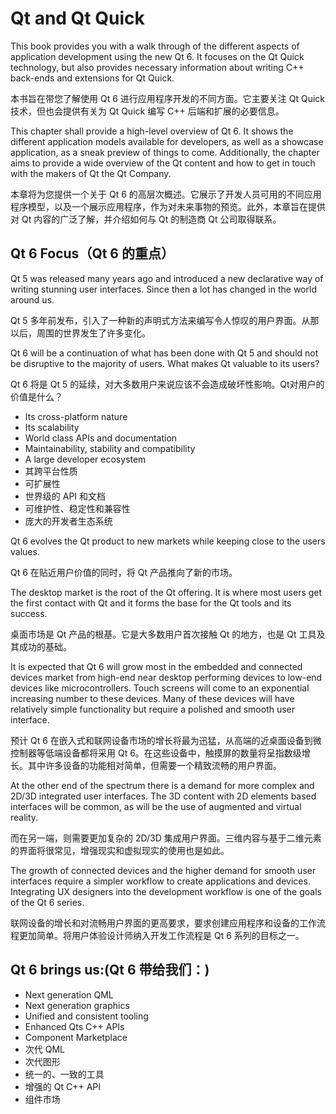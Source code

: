 # Qt and Qt Quick

This book provides you with a walk through of the different aspects of application development using the new Qt 6. It focuses on the Qt Quick technology, but also provides necessary information about writing C++ back-ends and extensions for Qt Quick.


本书旨在带您了解使用 Qt 6 进行应用程序开发的不同方面。它主要关注 Qt Quick 技术，但也会提供有关为 Qt Quick 编写 C++ 后端和扩展的必要信息。


This chapter shall provide a high-level overview of Qt 6. It shows the different application models available for developers, as well as a showcase application, as a sneak preview of things to come. Additionally, the chapter aims to provide a wide overview of the Qt content and how to get in touch with the makers of Qt the Qt Company.

本章将为您提供一个关于 Qt 6 的高层次概述。它展示了开发人员可用的不同应用程序模型，以及一个展示应用程序，作为对未来事物的预览。此外，本章旨在提供对 Qt 内容的广泛了解，并介绍如何与 Qt 的制造商 Qt 公司取得联系。



## Qt 6 Focus（Qt 6 的重点）

Qt 5 was released many years ago and introduced a new declarative way of writing stunning user interfaces. Since then a lot has changed in the world around us.


Qt 5 多年前发布，引入了一种新的声明式方法来编写令人惊叹的用户界面。从那以后，周围的世界发生了许多变化。

Qt 6 will be a continuation of what has been done with Qt 5 and should not be disruptive to the majority of users. What makes Qt valuable to its users?

Qt 6 将是 Qt 5 的延续，对大多数用户来说应该不会造成破坏性影响。Qt对用户的价值是什么？

* Its cross-platform nature
* Its scalability
* World class APIs and documentation
* Maintainability, stability and compatibility
* A large developer ecosystem
* 其跨平台性质
* 可扩展性
* 世界级的 API 和文档
* 可维护性、稳定性和兼容性
* 庞大的开发者生态系统



Qt 6 evolves the Qt product to new markets while keeping close to the users values.

Qt 6 在贴近用户价值的同时，将 Qt 产品推向了新的市场。

The desktop market is the root of the Qt offering. It is where most users get the first contact with Qt and it forms the base for the Qt tools and its success.

桌面市场是 Qt 产品的根基。它是大多数用户首次接触 Qt 的地方，也是 Qt 工具及其成功的基础。

It is expected that Qt 6 will grow most in the embedded and connected devices market from high-end near desktop performing devices to low-end devices like microcontrollers. Touch screens will come to an exponential increasing number to these devices. Many of these devices will have relatively simple functionality but require a polished and smooth user interface.

预计 Qt 6 在嵌入式和联网设备市场的增长将最为迅猛，从高端的近桌面设备到微控制器等低端设备都将采用 Qt 6。在这些设备中，触摸屏的数量将呈指数级增长。其中许多设备的功能相对简单，但需要一个精致流畅的用户界面。


At the other end of the spectrum there is a demand for more complex and 2D/3D integrated user interfaces. The 3D content with 2D elements based interfaces will be common, as will be the use of augmented and virtual reality.

而在另一端，则需要更加复杂的 2D/3D 集成用户界面。三维内容与基于二维元素的界面将很常见，增强现实和虚拟现实的使用也是如此。


The growth of connected devices and the higher demand for smooth user interfaces require a simpler workflow to create applications and devices. Integrating UX designers into the development workflow is one of the goals of the Qt 6 series.

联网设备的增长和对流畅用户界面的更高要求，要求创建应用程序和设备的工作流程更加简单。将用户体验设计师纳入开发工作流程是 Qt 6 系列的目标之一。

## Qt 6 brings us:(Qt 6 带给我们：)

* Next generation QML
* Next generation graphics
* Unified and consistent tooling
* Enhanced Qts C++ APIs
* Component Marketplace
* 次代 QML
* 次代图形
* 统一的、一致的工具
* 增强的 Qt C++ API
* 组件市场

